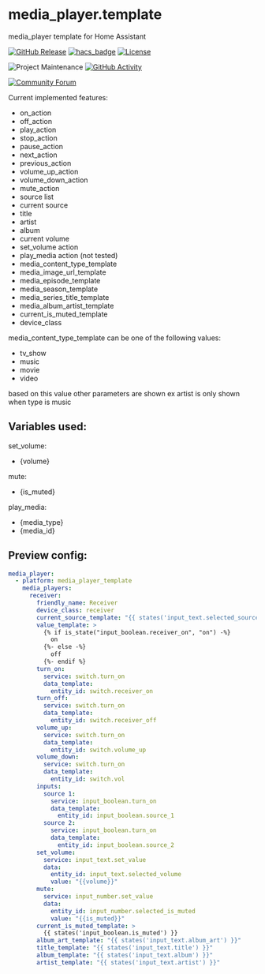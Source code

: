 # media_player.template
media_player template for Home Assistant

[![GitHub Release][releases-shield]][releases]
[![hacs_badge](https://img.shields.io/badge/HACS-Default-orange.svg?style=for-the-badge)](https://github.com/custom-components/hacs)
[![License][license-shield]](LICENSE.md)

![Project Maintenance][maintenance-shield]
[![GitHub Activity][commits-shield]][commits]

[![Community Forum][forum-shield]][forum]



Current implemented features:
* on_action
* off_action
* play_action
* stop_action
* pause_action
* next_action
* previous_action
* volume_up_action
* volume_down_action
* mute_action
* source list
* current source
* title
* artist
* album
* current volume
* set_volume action
* play_media action (not tested)
* media_content_type_template
* media_image_url_template
* media_episode_template
* media_season_template
* media_series_title_template
* media_album_artist_template
* current_is_muted_template
* device_class

media_content_type_template can be one of the following values:
* tv_show
* music
* movie
* video

based on this value other parameters are shown ex artist is only shown when type is music

## Variables used:
set_volume:
* {volume}

mute:
* {is_muted}

play_media:
* {media_type}
* {media_id}

## Preview config:

```yaml
media_player:
  - platform: media_player_template
    media_players:
      receiver:
        friendly_name: Receiver
        device_class: receiver
        current_source_template: "{{ states('input_text.selected_source') }}"
        value_template: >
          {% if is_state("input_boolean.receiver_on", "on") -%}
            on
          {%- else -%}
            off
          {%- endif %}
        turn_on:
          service: switch.turn_on
          data_template:
            entity_id: switch.receiver_on
        turn_off:
          service: switch.turn_on
          data_template:
            entity_id: switch.receiver_off
        volume_up:
          service: switch.turn_on
          data_template:
            entity_id: switch.volume_up
        volume_down:
          service: switch.turn_on
          data_template:
            entity_id: switch.vol
        inputs:
          source 1:
            service: input_boolean.turn_on
            data_template:
              entity_id: input_boolean.source_1
          source 2:
            service: input_boolean.turn_on
            data_template:
              entity_id: input_boolean.source_2
        set_volume:
          service: input_text.set_value
          data:
            entity_id: input_text.selected_volume
            value: "{{volume}}"
        mute:
          service: input_number.set_value
          data:
            entity_id: input_number.selected_is_muted
            value: "{{is_muted}}"
        current_is_muted_template: >
          {{ states('input_boolean.is_muted') }}
        album_art_template: "{{ states('input_text.album_art') }}"
        title_template: "{{ states('input_text.title') }}"
        album_template: "{{ states('input_text.album') }}"
        artist_template: "{{ states('input_text.artist') }}"
```

[commits-shield]: https://img.shields.io/github/commit-activity/m/Sennevds/media_player.template?style=for-the-badge
[commits]: https://github.com/sennevds/media_player.template/commits/master
[forum-shield]: https://img.shields.io/badge/community-forum-brightgreen.svg?style=for-the-badge
[forum]: https://community.home-assistant.io/t/media-player-template/203062
[license-shield]: https://img.shields.io/github/license/sennevds/media_player.template.svg?style=for-the-badge
[maintenance-shield]: https://img.shields.io/maintenance/yes/2021.svg?style=for-the-badge
[releases-shield]: https://img.shields.io/github/release/sennevds/media_player.template.svg?style=for-the-badge
[releases]: https://github.com/sennevds/media_player.template/releases
